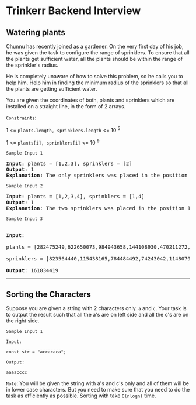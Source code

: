 # Trinkerr Backend Interview

## Watering plants

Chunnu has recently joined as a gardener. On the very first day of his job, he was given the task to configure the range of sprinklers. To ensure that all the plants get sufficient water, all the plants should be within the range of the sprinkler's radius. 

He is completely unaware of how to solve this problem, so he calls you to help him. Help him in finding the minimum radius of the sprinklers so that all the plants are getting sufficient water. 

You are given the coordinates of both, plants and sprinklers which are installed on a straight line, in the form of 2 arrays. 



`Constraints`: 

1 <= `plants.length, sprinklers.length` <=  10 <sup>5</sup> 

1 <= ```plants[i], sprinklers[i]``` <= 10 <sup>9</sup> 



`Sample Input 1`
<pre>
<b>Input</b>: plants = [1,2,3], sprinklers = [2]
<b>Output</b>: 1
<b>Explanation</b>: The only sprinklers was placed in the position 2, and if we use the radius 1 standard, then all the plants can be warmed.
</pre>


`Sample Input 2`

<pre>
<b>Input</b>: plants = [1,2,3,4], sprinklers = [1,4]
<b>Output</b>: 1
<b>Explanation</b>: The two sprinklers was placed in the position 1 and 4. We need to use radius 1 standard, then all the plants can be warmed.
</pre>


`Sample Input 3`
<pre>

<b>Input</b>: 

plants = [282475249,622650073,984943658,144108930,470211272,101027544,457850878,458777923],

sprinklers = [823564440,115438165,784484492,74243042,114807987,137522503,441282327,16531729,823378840,143542612]

<b>Output</b>: 161834419
</pre>

---

## Sorting the Characters

Suppose you are given a string with 2 characters only. `a` and `c`. Your task is to output the result such that all the a's are on left side and all the c's are on the right side.

`Sample Input 1`
```text
Input:

const str = "accacaca";

Output: 

aaaacccc
```

`Note`: You will be given the string with a's and c's only and all of them will be in lower case characters. But you need to make sure that you need to do the task as efficiently as possible. Sorting with take `O(nlogn)` time. 
